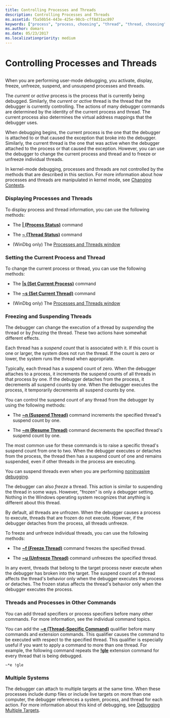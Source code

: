 ```yaml
---
title: Controlling Processes and Threads
description: Controlling Processes and Threads
ms.assetid: f5a50b54-443e-425e-98cb-cff8d31ac897
keywords: ["process", "process, choosing", "thread", "thread, choosing", "thread, freezing", "thread, unfreezing (thawing)", "thread, suspending", "suspend count of threads", "freezing threads"]
ms.author: domars
ms.date: 05/23/2017
ms.localizationpriority: medium
---
```


# Controlling Processes and Threads


## <span id="ddk_controlling_processes_and_threads_dbg"></span><span id="DDK_CONTROLLING_PROCESSES_AND_THREADS_DBG"></span>


When you are performing user-mode debugging, you activate, display, freeze, unfreeze, suspend, and unsuspend processes and threads.

The *current* or *active* process is the process that is currently being debugged. Similarly, the *current* or *active* thread is the thread that the debugger is currently controlling. The actions of many debugger commands are determined by the identity of the current process and thread. The current process also determines the virtual address mappings that the debugger uses.

When debugging begins, the current process is the one that the debugger is attached to or that caused the exception that broke into the debugger. Similarly, the current thread is the one that was active when the debugger attached to the process or that caused the exception. However, you can use the debugger to change the current process and thread and to freeze or unfreeze individual threads.

In kernel-mode debugging, processes and threads are not controlled by the methods that are described in this section. For more information about how processes and threads are manipulated in kernel mode, see [Changing Contexts](changing-contexts.md).

### <span id="displaying_processes_and_threads"></span><span id="DISPLAYING_PROCESSES_AND_THREADS"></span>Displaying Processes and Threads

To display process and thread information, you can use the following methods:

-   The [**| (Process Status)**](---process-status-.md) command

-   The [**~ (Thread Status)**](---thread-status-.md) command

-   (WinDbg only) The [Processes and Threads window](processes-and-threads-window.md)

### <span id="setting_the_current_process_and_thread"></span><span id="SETTING_THE_CURRENT_PROCESS_AND_THREAD"></span>Setting the Current Process and Thread

To change the current process or thread, you can use the following methods:

-   The [**|s (Set Current Process)**](-s--set-current-process-.md) command

-   The [**~s (Set Current Thread)**](-s--set-current-thread-.md) command

-   (WinDbg only) The [Processes and Threads window](processes-and-threads-window.md)

### <span id="freezing_and_suspending_threads"></span><span id="FREEZING_AND_SUSPENDING_THREADS"></span>Freezing and Suspending Threads

The debugger can change the execution of a thread by *suspending* the thread or by *freezing* the thread. These two actions have somewhat different effects.

Each thread has a *suspend count* that is associated with it. If this count is one or larger, the system does not run the thread. If the count is zero or lower, the system runs the thread when appropriate.

Typically, each thread has a suspend count of zero. When the debugger attaches to a process, it increments the suspend counts of all threads in that process by one. If the debugger detaches from the process, it decrements all suspend counts by one. When the debugger executes the process, it temporarily decrements all suspend counts by one.

You can control the suspend count of any thread from the debugger by using the following methods:

-   The [**~n (Suspend Thread)**](-n--suspend-thread-.md) command increments the specified thread's suspend count by one.

-   The [**~m (Resume Thread)**](-m--resume-thread-.md) command decrements the specified thread's suspend count by one.

The most common use for these commands is to raise a specific thread's suspend count from one to two. When the debugger executes or detaches from the process, the thread then has a suspend count of one and remains suspended, even if other threads in the process are executing.

You can suspend threads even when you are performing [noninvasive debugging](noninvasive-debugging--user-mode-.md).

The debugger can also *freeze* a thread. This action is similar to suspending the thread in some ways. However, "frozen" is only a debugger setting. Nothing in the Windows operating system recognizes that anything is different about this thread.

By default, all threads are unfrozen. When the debugger causes a process to execute, threads that are frozen do not execute. However, if the debugger detaches from the process, all threads unfreeze.

To freeze and unfreeze individual threads, you can use the following methods:

-   The [**~f (Freeze Thread)**](-f--freeze-thread-.md) command freezes the specified thread.

-   The [**~u (Unfreeze Thread)**](-u--unfreeze-thread-.md) command unfreezes the specified thread.

In any event, threads that belong to the target process never execute when the debugger has broken into the target. The suspend count of a thread affects the thread's behavior only when the debugger executes the process or detaches. The frozen status affects the thread's behavior only when the debugger executes the process.

### <span id="threads_and_processes_in_other_commands"></span><span id="THREADS_AND_PROCESSES_IN_OTHER_COMMANDS"></span>Threads and Processes in Other Commands

You can add thread specifiers or process specifiers before many other commands. For more information, see the individual command topics.

You can add the [**~e (Thread-Specific Command)**](-e--thread-specific-command-.md) qualifier before many commands and extension commands. This qualifier causes the command to be executed with respect to the specified thread. This qualifier is especially useful if you want to apply a command to more than one thread. For example, the following command repeats the [**!gle**](-gle.md) extension command for every thread that is being debugged.

```dbgcmd
~*e !gle 
```

### <span id="multiple_systems"></span><span id="MULTIPLE_SYSTEMS"></span>Multiple Systems

The debugger can attach to multiple targets at the same time. When these processes include dump files or include live targets on more than one computer, the debugger references a system, process, and thread for each action. For more information about this kind of debugging, see [Debugging Multiple Targets](debugging-multiple-targets.md).

 

 






